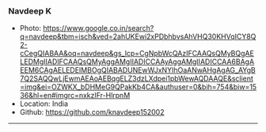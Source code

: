 ### Navdeep K
- Photo: https://www.google.co.in/search?q=navdeep&tbm=isch&ved=2ahUKEwi2xPDbhbvsAhVHQ30KHVqICY8Q2-cCegQIABAA&oq=navdeep&gs_lcp=CgNpbWcQAzIFCAAQsQMyBQgAELEDMgIIADIFCAAQsQMyAggAMgIIADICCAAyAggAMgIIADICCAA6BAgAEEM6CAgAELEDEIMBOgQIABADUNEwWJxNYIhOaANwAHgAgAG_AYgB7Q2SAQQwLjEwmAEAoAEBqgELZ3dzLXdpei1pbWewAQDAAQE&sclient=img&ei=OZWKX_bDHMeG9QPakKb4CA&authuser=0&bih=754&biw=1536&hl=en#imgrc=nxkzIFr-HlrpnM
- Location: India
- Github: https://github.com/knavdeep152002
***
